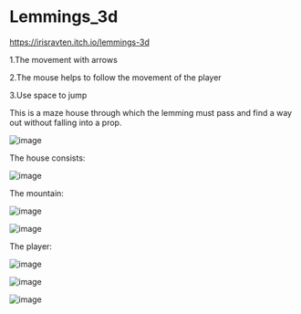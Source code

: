 # Lemmings_3d

https://irisravten.itch.io/lemmings-3d


1.The movement with arrows

2.The mouse helps to follow the movement of the player

3.Use space to jump


This is a maze house through which the lemming must pass and find a way out without falling into a prop.

![image](https://user-images.githubusercontent.com/30858011/103305558-1a8a3a80-4a14-11eb-877b-625b05d90125.png)

The house consists:

![image](https://user-images.githubusercontent.com/30858011/103305629-4dccc980-4a14-11eb-8185-d910308ba2f7.png)

The mountain:


![image](https://user-images.githubusercontent.com/30858011/103307659-4956df80-4a19-11eb-823b-e65de08ef78d.png)

![image](https://user-images.githubusercontent.com/30858011/103307734-7acfab00-4a19-11eb-88ba-81626546f19c.png)

The player:

![image](https://user-images.githubusercontent.com/30858011/103307784-9f2b8780-4a19-11eb-9cc1-3eee10b7de79.png)

![image](https://user-images.githubusercontent.com/30858011/103307832-c41ffa80-4a19-11eb-8440-362e56c98dd9.png)

![image](https://user-images.githubusercontent.com/30858011/103307923-dc901500-4a19-11eb-8f20-5f1405e4a4f3.png)



